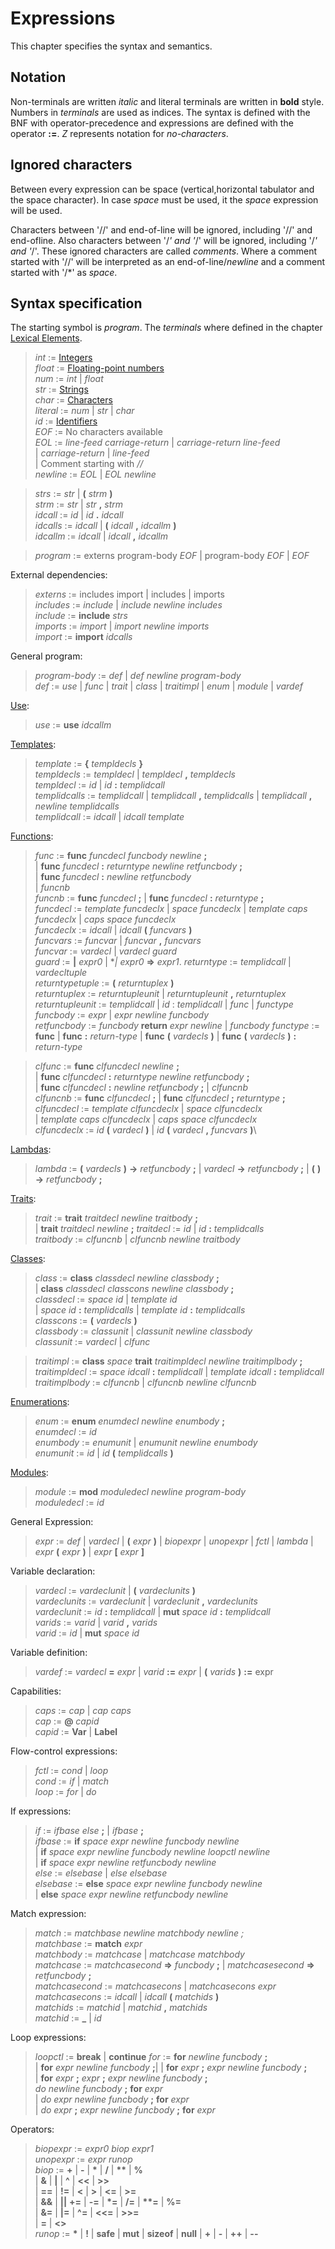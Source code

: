 # Expressions

This chapter specifies the syntax and semantics.

## Notation

Non-terminals are written *italic* and literal terminals are written in
**bold** style.  Numbers in *terminals* are used as indices. The syntax is
defined with the BNF with operator-precedence and expressions are defined with
the operator **:=**. *Z* represents notation for *no-characters*.

## Ignored characters

Between every expression can be space (vertical,horizontal tabulator and the
space character). In case *space* must be used, it the *space* expression will
be used.

Characters between '//' and end-of-line will be ignored, including '//' and
end-ofline. Also characters between '/*' and '*/' will be ignored, including
'/*' and '*/'.  These ignored characters are called *comments*. Where a comment
started with '//' will be interpreted as an end-of-line/*newline* and a comment
started with '/*' as *space*.

## Syntax specification

The starting symbol is *program*. The *terminals* where defined in
the chapter [Lexical Elements](./lexical.md).

> *int* := [Integers](./lex_intergers.md)\
> *float* := [Floating-point numbers](./lex_floats.md)\
> *num*   := *int* | *float*\
> *str*   := [Strings](./lex_strings.md)\
> *char*  := [Characters](./lex_chars.md)\
> *literal*  := *num* | *str* | *char*\
> *id* := [Identifiers](./lex_identifiers.md)\
> *EOF* := No characters available\
> *EOL* := *line-feed* *carriage-return*
> | *carriage-return* *line-feed* \
> | *carriage-return* | *line-feed* \
> | Comment starting with *//*\
> *newline* := *EOL* | *EOL* *newline*

> *strs* := *str* | **(** *strm* **)**\
> *strm* := *str* | *str* **,** *strm*\
> *idcall* := *id* | *id* **.** *idcall*\
> *idcalls* := *idcall* | **(** *idcall* **,** *idcallm* **)**\
> *idcallm* := *idcall* | *idcall* **,** *idcallm*

> *program* := externs program-body *EOF* | program-body *EOF* | *EOF*

External dependencies:

> *externs*  := includes import | includes | imports\
> *includes* := *include* | *include* *newline* *includes*\
> *include* := **include** *strs*\
> *imports*  := *import* | *import* *newline* *imports*\
> *import* := **import** *idcalls*

General program:

> *program-body* := *def* | *def* *newline* *program-body*\
> *def* := *use* | *func* | *trait* | *class* | *traitimpl*
> | *enum* | *module* | *vardef*

[Use](./expr_use.md):
> *use* := **use** *idcallm*

[Templates](./expr_templs.md):

> *template* :=  **{** *templdecls* **}** \
> *templdecls* := *templdecl* | *templdecl* **,** *templdecls* \
> *templdecl* := *id* | *id* **:** *templidcall* \
> *templidcalls* := *templidcall* | *templidcall* **,** *templidcalls* 
> | *templidcall* **,** *newline* *templidcalls* \
> *templidcall* := *idcall* | *idcall* *template*

[Functions](./expr_fn.md):

> *func* := **func** *funcdecl* *funcbody* *newline* **;** \
> | **func** *funcdecl* **:** *returntype* *newline* *retfuncbody* **;**\
> | **func** *funcdecl* **:** *newline* *retfuncbody*\
> | *funcnb*\
> *funcnb* := **func** *funcdecl* **;**
> | **func** *funcdecl* **:** *returntype* **;**\
> *funcdecl* := *template* *funcdeclx* | *space* *funcdeclx*
> | *template* *caps* *funcdeclx* | *caps* *space* *funcdeclx*\
> *funcdeclx* := *idcall* | *idcall* **(** *funcvars* **)** \
> *funcvars* := *funcvar* | *funcvar* **,** *funcvars*\
> *funcvar* := *vardecl* | *vardecl* *guard*\
> *guard* := **|** *expr0* | **|* *expr0* **=>** *expr1*.
> *returntype* := *templidcall* | *vardecltuple* \
> *returntypetuple* := **(** *returntuplex* **)** \
> *returntuplex* := *returntupleunit*
> \| *returntupleunit* **,** *returntuplex*\
> *returntupleunit* := *templidcall* | *id* : *templidcall* | *func*
>                      | *functype*\
> *funcbody* := *expr* | *expr* *newline* *funcbody*\
> *retfuncbody* := *funcbody* **return** *expr* *newline* \| *funcbody*
> *functype* := **func** | **func** **:** *return-type*
> | **func** **(** *vardecls* **)**
> | **func** **(** *vardecls* **)** **:** *return-type*

> *clfunc* := **func** *clfuncdecl* *newline* **;**\
> | **func** *clfuncdecl* **:** *returntype* *newline* *retfuncbody* **;**\
> | **func** *clfuncdecl* **:** *newline* *retfuncbody* **;**
> | *clfuncnb*\
> *clfuncnb* := **func** *clfuncdecl* **;**
> | **func** *clfuncdecl* **;** *returntype* **;**\
> *clfuncdecl* := *template* *clfuncdeclx* | *space* *clfuncdeclx*\
> | *template* *caps* *clfuncdeclx* | *caps* *space* *clfuncdeclx*\
> *clfuncdeclx* := *id* **(** *vardecl*  **)**
> | *id* **(** *vardecl* **,** *funcvars* **)**\

[Lambdas](./expr_fn.md):

> *lambda* := **(** *vardecls* **)** **->** *retfuncbody* **;**
> | *vardecl* **->** *retfuncbody* **;**
> | **(** **)** **->** *retfuncbody* **;**

[Traits](./expr_traits.md):

> *trait* := **trait** *traitdecl* *newline* *traitbody* **;**\
> | **trait** *traitdecl* *newline* **;**
> *traitdecl* := *id* | *id* **:** *templidcalls*\
> *traitbody* := *clfuncnb* | *clfuncnb* *newline* *traitbody*

[Classes](./expr_classes.md):

> *class* := **class** *classdecl* *newline* *classbody* **;**\
> | **class** *classdecl* *classcons* *newline* *classbody* **;**\
> *classdecl* := *space* *id* | *template* *id*\
> | *space* *id* **:** *templidcalls* | *template* *id* **:** *templidcalls*\
> *classcons* := **(** *vardecls* **)** \
> *classbody* := *classunit* | *classunit* *newline* *classbody*\
> *classunit* := *vardecl* | *clfunc*

> *traitimpl* := **class** *space* **trait** *traitimpldecl* *newline* *traitimplbody* **;**\
> *traitimpldecl* := *space* *idcall* **:** *templidcall*
> | *template* *idcall* **:** *templidcall*\
> *traitimplbody* := *clfuncnb* | *clfuncnb* *newline* *clfuncnb*

[Enumerations](./expr_enums.md):

> *enum* := **enum** *enumdecl* *newline* *enumbody* **;**\
> *enumdecl* := *id*\
> *enumbody* := *enumunit* | *enumunit* *newline* *enumbody*\
> *enumunit* := *id* | *id* **(** *templidcalls* **)**

[Modules](./expr_mods.md):

> *module* := **mod** *moduledecl* *newline* *program-body*\
> *moduledecl* := *id*

General Expression:

> *expr* := *def* | *vardecl*
> | **(** *expr* **)**
> | *biopexpr*  | *unopexpr*
> | *fctl* | *lambda*
> | *expr* **(** *expr* **)**
> | *expr* **[** *expr* **]**

Variable declaration:

> *vardecl* := *vardeclunit* | **(** *vardeclunits* **)**\
> *vardeclunits* := *vardeclunit* | *vardeclunit* **,** *vardeclunits*\
> *vardeclunit* := *id* **:** *templidcall*
> | **mut** *space* *id* **:** *templidcall*\
> *varids* := *varid* | *varid* **,** *varids*\
> *varid* := *id* | **mut** *space* *id*

Variable definition:

> *vardef* := *vardecl* **=** *expr* | *varid* **:=** *expr*
> | **(** *varids* **)** **:=** expr

Capabilities:

> *caps* := *cap* | *cap* *caps*\
> *cap* := **@** *capid*\
> *capid* := **Var** | **Label**

Flow-control expressions:

> *fctl* := *cond* | *loop*\
> *cond* := *if* | *match*\
> *loop* := *for* | *do*

If expressions:

> *if* := *ifbase* *else* **;** | *ifbase* **;**\
> *ifbase* := **if** *space* *expr* *newline* *funcbody* *newline*\
> \| **if** *space* *expr* *newline* *funcbody* *newline* *loopctl* *newline*\
> \| **if** *space* *expr* *newline* *retfuncbody* *newline*\
> *else* := *elsebase* \| *else* *elsebase*\
> *elsebase* := **else** *space* *expr* *newline* *funcbody* *newline*\
> | **else** *space* *expr* *newline* *retfuncbody* *newline*

Match expression:

> *match* := *matchbase* *newline* *matchbody* *newline* *;*\
> *matchbase* := **match** *expr*\
> *matchbody* := *matchcase* | *matchcase* *matchbody*\
> *matchcase* := *matchcasecond* **=>** *funcbody* **;**
> | *matchcasesecond* **=>** *retfuncbody* **;**\
> *matchcasecond* := *matchcasecons* | *matchcasecons* *expr*\
> *matchcasecons* := *idcall* | *idcall* **(** *matchids* **)**\
> *matchids* := *matchid* | *matchid* **,** *matchids*\
> *matchid* := **_** | *id*

Loop expressions:

> *loopctl* := **break** | **continue**
> *for* := **for** *newline* *funcbody* **;**\
> | **for** *expr* *newline* *funcbody* **;**|
> | **for** *expr* **;** *expr* *newline* *funcbody* **;**\
> | **for** *expr* **;** *expr* **;** *expr* *newline* *funcbody* **;**\
> *do* *newline* *funcbody* **;** **for** *expr*\
> | *do* *expr* *newline* *funcbody* **;** **for** *expr*\
> | *do* *expr* **;** *expr* *newline* *funcbody* **;** **for** *expr*

Operators:

> *biopexpr* := *expr0* *biop* *expr1*\
> *unopexpr* := *expr* *runop*\
> *biop* := **+** | **-** | **\*** | **/** | **\*\*** | **%** \
> | **\&** | **|** | **^** | **<<** | **>>** \
> | **==** | **!=** | **<** | **>** | **<=** | **>=**\
> | **&&** | **||**
> **+=** | **-=** | **\*=** | **/=** | **\*\*=** | **%=**\
> | **\&=** | **|=** | **^=** | **<<=** | **>>=** \
> | **=**
> | **<>**\
> *runop* := **\*** | **!** | **safe** | **mut** | **sizeof** | **null** 
> | **+** | **-** | **++** | **--**
